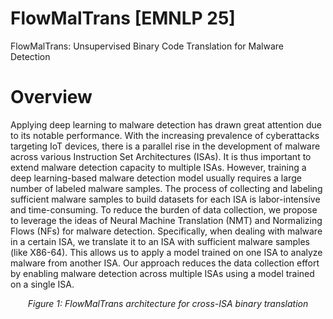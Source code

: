 # FlowMalTrans [EMNLP 25]
FlowMalTrans: Unsupervised Binary Code Translation for Malware Detection

# Overview

Applying deep learning to malware detection has drawn great attention due to its notable performance. With the increasing prevalence of cyberattacks targeting IoT devices, there is a parallel rise in the development of malware across various Instruction Set Architectures (ISAs). It is thus important to extend malware detection capacity to multiple ISAs. However, training a deep learning-based malware detection model usually requires a large number of labeled malware samples. The process of collecting and labeling sufficient malware samples to build datasets for each ISA is labor-intensive and time-consuming. To reduce the burden of data collection, we propose to leverage the ideas of Neural Machine Translation (NMT) and Normalizing Flows (NFs) for malware detection. Specifically, when dealing with malware in a certain ISA, we translate it to an ISA with sufficient malware samples (like X86-64). This allows us to apply a model trained on one ISA to analyze malware from another ISA. Our approach reduces the data collection effort by enabling malware detection across multiple ISAs using a model trained on a single ISA.


<!-- Add caption -->
<p align="center">
  <em>Figure 1: FlowMalTrans architecture for cross-ISA binary translation</em>
</p>
